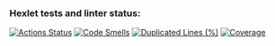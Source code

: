 ### Hexlet tests and linter status:
[![Actions Status](https://github.com/JonnyPovidlos/java-project-71/actions/workflows/hexlet-check.yml/badge.svg)](https://github.com/JonnyPovidlos/java-project-71/actions)
[![Code Smells](https://sonarcloud.io/api/project_badges/measure?project=JonnyPovidlos_java-project-71&metric=code_smells)](https://sonarcloud.io/summary/new_code?id=JonnyPovidlos_java-project-71)
[![Duplicated Lines (%)](https://sonarcloud.io/api/project_badges/measure?project=JonnyPovidlos_java-project-71&metric=duplicated_lines_density)](https://sonarcloud.io/summary/new_code?id=JonnyPovidlos_java-project-71)
[![Coverage](https://sonarcloud.io/api/project_badges/measure?project=JonnyPovidlos_java-project-71&metric=coverage)](https://sonarcloud.io/summary/new_code?id=JonnyPovidlos_java-project-71)